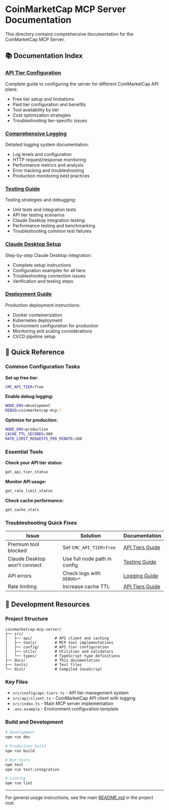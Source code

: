 # CoinMarketCap MCP Server Documentation

This directory contains comprehensive documentation for the CoinMarketCap MCP Server.

## 📚 **Documentation Index**

### **[API Tier Configuration](API-TIERS.md)**
Complete guide to configuring the server for different CoinMarketCap API plans:
- Free tier setup and limitations
- Paid tier configuration and benefits
- Tool availability by tier
- Cost optimization strategies
- Troubleshooting tier-specific issues

### **[Comprehensive Logging](LOGGING.md)**
Detailed logging system documentation:
- Log levels and configuration
- HTTP request/response monitoring
- Performance metrics and analysis
- Error tracking and troubleshooting
- Production monitoring best practices

### **[Testing Guide](TESTING.md)**
Testing strategies and debugging:
- Unit tests and integration tests
- API tier testing scenarios
- Claude Desktop integration testing
- Performance testing and benchmarking
- Troubleshooting common test failures

### **[Claude Desktop Setup](CLAUDE-DESKTOP-SETUP.md)**
Step-by-step Claude Desktop integration:
- Complete setup instructions
- Configuration examples for all tiers
- Troubleshooting connection issues
- Verification and testing steps

### **[Deployment Guide](DEPLOYMENT.md)**
Production deployment instructions:
- Docker containerization
- Kubernetes deployment
- Environment configuration for production
- Monitoring and scaling considerations
- CI/CD pipeline setup

## 🚀 **Quick Reference**

### **Common Configuration Tasks**

**Set up free tier:**
```bash
CMC_API_TIER=free
```

**Enable debug logging:**
```bash
NODE_ENV=development
DEBUG=coinmarketcap-mcp:*
```

**Optimize for production:**
```bash
NODE_ENV=production
CACHE_TTL_SECONDS=300
RATE_LIMIT_REQUESTS_PER_MINUTE=100
```

### **Essential Tools**

**Check your API tier status:**
```bash
get_api_tier_status
```

**Monitor API usage:**
```bash
get_rate_limit_status
```

**Check cache performance:**
```bash
get_cache_stats
```

### **Troubleshooting Quick Fixes**

| Issue | Solution | Documentation |
|-------|----------|---------------|
| Premium tool blocked | Set `CMC_API_TIER=free` | [API Tiers Guide](API-TIERS.md) |
| Claude Desktop won't connect | Use full node path in config | [Testing Guide](TESTING.md) |
| API errors | Check logs with `DEBUG=*` | [Logging Guide](LOGGING.md) |
| Rate limiting | Increase cache TTL | [API Tiers Guide](API-TIERS.md) |

## 🔧 **Development Resources**

### **Project Structure**
```
coinmarketcap-mcp-server/
├── src/
│   ├── api/          # API client and caching
│   ├── tools/        # MCP tool implementations  
│   ├── config/       # API tier configuration
│   ├── utils/        # Utilities and validators
│   └── types/        # TypeScript type definitions
├── docs/             # This documentation
├── tests/            # Test files
└── dist/             # Compiled JavaScript
```

### **Key Files**
- `src/config/api-tiers.ts` - API tier management system
- `src/api/client.ts` - CoinMarketCap API client with logging
- `src/index.ts` - Main MCP server implementation
- `.env.example` - Environment configuration template

### **Build and Development**
```bash
# Development
npm run dev

# Production build  
npm run build

# Run tests
npm test
npm run test:integration

# Linting
npm run lint
```

---

For general usage instructions, see the main [README.md](../README.md) in the project root.